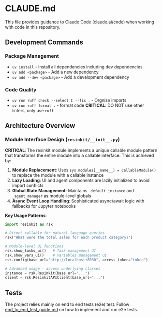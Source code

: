 # CLAUDE.md

This file provides guidance to Claude Code (claude.ai/code) when working with code in this repository.

## Development Commands

### Package Management

- `uv install` - Install all dependencies including dev dependencies
- `uv add <package>` - Add a new dependency
- `uv add --dev <package>` - Add a development dependency

### Code Quality

- `uv run ruff check --select I --fix .` - Orgnize imports
- `uv run ruff format .` - format code
  **CRITICAL**: DO NOT use other linters, only use `ruff`

## Architecture Overview

### Module Interface Design (`resinkit/__init__.py`)

**CRITICAL**: The resinkit module implements a unique callable module pattern that transforms the entire module into a callable interface. This is achieved by:

1. **Module Replacement**: Uses `sys.modules[__name__] = CallableModule()` to replace the module with a callable instance
2. **Lazy Loading**: UI and agent components are lazily initialized to avoid import conflicts
3. **Global State Management**: Maintains `_default_instance` and `_agent_manager` as module-level globals
4. **Async Event Loop Handling**: Sophisticated async/await logic with fallbacks for Jupyter notebooks

**Key Usage Patterns**:

```python
import resinkit as rsk

# Direct callable for natural language queries
rsk("What were the total sales for each product category?")

# Module-level UI functions
rsk.show_tasks_ui()   # Task management UI
rsk.show_vars_ui()    # Variables management UI
rsk.config(base_url="http://localhost:8080", access_token="token")

# Advanced usage - access underlying classes
instance = rsk.Resinkit(base_url="...")
client = rsk.ResinkitAPIClient(base_url="...")
```

## Tests

The project relies mainly on end to end tests (e2e) test. Follow [end_to_end_test_guide.md](./tests/e2e/end_to_end_test_guide.md) on how to implement and run e2e tests.
